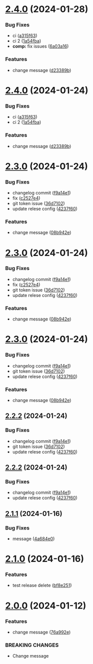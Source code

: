 # [2.4.0](https://github.com/nala5539/npm-test/compare/v2.3.0...v2.4.0) (2024-01-28)


### Bug Fixes

* ci ([a315f63](https://github.com/nala5539/npm-test/commit/a315f635a920ab2a2d00adf09dfa8587216a857d))
* ci 2 ([1a54fba](https://github.com/nala5539/npm-test/commit/1a54fba27d079dbab06fe385339b6942106ce2a9))
* **comp:** fix issues ([6a03a16](https://github.com/nala5539/npm-test/commit/6a03a16a9dcbdd88364a37ef10dffb18aaea9d0e))


### Features

* change message ([d23389b](https://github.com/nala5539/npm-test/commit/d23389b9a14ae91f0c5cb7df684821ff93f47577))

# [2.4.0](https://github.com/nala5539/npm-test/compare/v2.3.0...v2.4.0) (2024-01-24)


### Bug Fixes

* ci ([a315f63](https://github.com/nala5539/npm-test/commit/a315f635a920ab2a2d00adf09dfa8587216a857d))
* ci 2 ([1a54fba](https://github.com/nala5539/npm-test/commit/1a54fba27d079dbab06fe385339b6942106ce2a9))


### Features

* change message ([d23389b](https://github.com/nala5539/npm-test/commit/d23389b9a14ae91f0c5cb7df684821ff93f47577))

# [2.3.0](https://github.com/nala5539/npm-test/compare/v2.2.1...v2.3.0) (2024-01-24)


### Bug Fixes

* changelog commit ([f9a14e1](https://github.com/nala5539/npm-test/commit/f9a14e1d956176317821612c290452abc25c7210))
* fix ([c2527e4](https://github.com/nala5539/npm-test/commit/c2527e4692589526f9c4a4d2d70f3c33ca9609e6))
* git token issue ([36d7102](https://github.com/nala5539/npm-test/commit/36d71027c08ff3950087e960e1bf8dc2012aa61d))
* update relese config ([4237f60](https://github.com/nala5539/npm-test/commit/4237f609272252fe21c4de41420e1dc350f362a1))


### Features

* change message ([08b942e](https://github.com/nala5539/npm-test/commit/08b942e4e2c6a31cce5067dad6a2b15ba98659f3))

# [2.3.0](https://github.com/nala5539/npm-test/compare/v2.2.1...v2.3.0) (2024-01-24)


### Bug Fixes

* changelog commit ([f9a14e1](https://github.com/nala5539/npm-test/commit/f9a14e1d956176317821612c290452abc25c7210))
* fix ([c2527e4](https://github.com/nala5539/npm-test/commit/c2527e4692589526f9c4a4d2d70f3c33ca9609e6))
* git token issue ([36d7102](https://github.com/nala5539/npm-test/commit/36d71027c08ff3950087e960e1bf8dc2012aa61d))
* update relese config ([4237f60](https://github.com/nala5539/npm-test/commit/4237f609272252fe21c4de41420e1dc350f362a1))


### Features

* change message ([08b942e](https://github.com/nala5539/npm-test/commit/08b942e4e2c6a31cce5067dad6a2b15ba98659f3))

# [2.3.0](https://github.com/nala5539/npm-test/compare/v2.2.1...v2.3.0) (2024-01-24)


### Bug Fixes

* changelog commit ([f9a14e1](https://github.com/nala5539/npm-test/commit/f9a14e1d956176317821612c290452abc25c7210))
* git token issue ([36d7102](https://github.com/nala5539/npm-test/commit/36d71027c08ff3950087e960e1bf8dc2012aa61d))
* update relese config ([4237f60](https://github.com/nala5539/npm-test/commit/4237f609272252fe21c4de41420e1dc350f362a1))


### Features

* change message ([08b942e](https://github.com/nala5539/npm-test/commit/08b942e4e2c6a31cce5067dad6a2b15ba98659f3))

## [2.2.2](https://github.com/nala5539/npm-test/compare/v2.2.1...v2.2.2) (2024-01-24)


### Bug Fixes

* changelog commit ([f9a14e1](https://github.com/nala5539/npm-test/commit/f9a14e1d956176317821612c290452abc25c7210))
* git token issue ([36d7102](https://github.com/nala5539/npm-test/commit/36d71027c08ff3950087e960e1bf8dc2012aa61d))
* update relese config ([4237f60](https://github.com/nala5539/npm-test/commit/4237f609272252fe21c4de41420e1dc350f362a1))

## [2.2.2](https://github.com/nala5539/npm-test/compare/v2.2.1...v2.2.2) (2024-01-24)


### Bug Fixes

* changelog commit ([f9a14e1](https://github.com/nala5539/npm-test/commit/f9a14e1d956176317821612c290452abc25c7210))
* update relese config ([4237f60](https://github.com/nala5539/npm-test/commit/4237f609272252fe21c4de41420e1dc350f362a1))

## [2.1.1](https://github.com/nala5539/npm-test/compare/v2.1.0...v2.1.1) (2024-01-16)


### Bug Fixes

* message ([4a684e0](https://github.com/nala5539/npm-test/commit/4a684e0d49812205b938bfbdb05c2f0bf5629f64))

# [2.1.0](https://github.com/nala5539/npm-test/compare/v2.0.0...v2.1.0) (2024-01-16)


### Features

* test release delete ([bf8e251](https://github.com/nala5539/npm-test/commit/bf8e251f7bd6ed3edd1c047842cd8cbb0130ef93))

# [2.0.0](https://github.com/nala5539/npm-test/compare/v1.1.1...v2.0.0) (2024-01-12)


### Features

* change message ([76a992e](https://github.com/nala5539/npm-test/commit/76a992ebf66e1dac1d2ff34975e41a9eb2c63d4c))


### BREAKING CHANGES

* Change message
